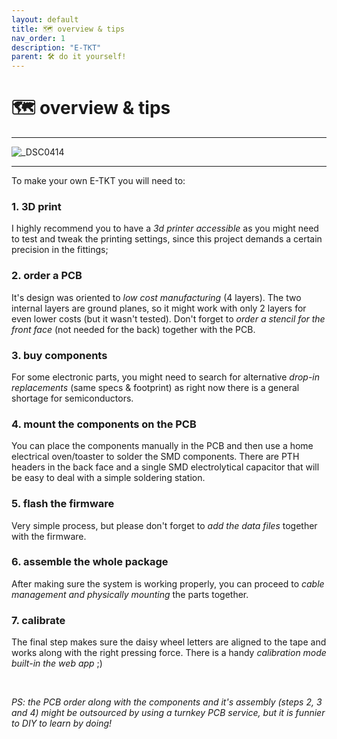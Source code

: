 ```yaml
---
layout: default
title: 🗺️ overview & tips
nav_order: 1
description: "E-TKT"
parent: 🛠️ do it yourself!
---
```


# 🗺️ **overview & tips**

----

![_DSC0414](https://user-images.githubusercontent.com/15098003/196304985-a2bc14ca-9ad9-4c69-9240-d5bb8c515a52.jpg)

----

To make your own E-TKT you will need to:
### 1. 3D print
I highly recommend you to have a *3d printer accessible* as you might need to test and tweak the printing settings, since this project demands a certain precision in the fittings;
  
### 2. order a PCB
It's design was oriented to *low cost manufacturing* (4 layers). The two internal layers are ground planes, so it might work with only 2 layers for even lower costs (but it wasn't tested). Don't forget to *order a stencil for the front face* (not needed for the back) together with the PCB.

### 3. buy components
For some electronic parts, you might need to search for alternative *drop-in replacements* (same specs & footprint) as right now there is a general shortage for semiconductors.

### 4. mount the components on the PCB
You can place the components manually in the PCB and then use a home electrical oven/toaster to solder the SMD components. There are PTH headers in the back face and a single SMD electrolytical capacitor that will be easy to deal with a simple soldering station.

### 5. flash the firmware
Very simple process, but please don't forget to *add the data files* together with the firmware.

### 6. assemble the whole package
After making sure the system is working properly, you can proceed to *cable management and physically mounting* the parts together.

### 7. calibrate
The final step makes sure the daisy wheel letters are aligned to the tape and works along with the right pressing force. There is a handy *calibration mode built-in the web app* ;)

<br>

*PS: the PCB order along with the components and it's assembly (steps 2, 3 and 4) might be outsourced by using a turnkey PCB service, but it is funnier to DIY to learn by doing!*
